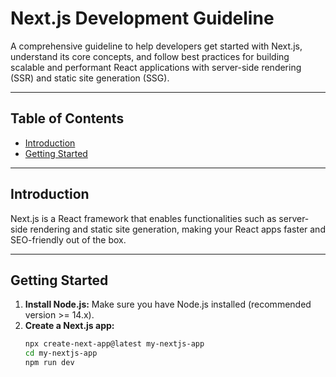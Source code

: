 # Next.js Development Guideline

A comprehensive guideline to help developers get started with Next.js, understand its core concepts, and follow best practices for building scalable and performant React applications with server-side rendering (SSR) and static site generation (SSG).

---

## Table of Contents

- [Introduction](#introduction)  
- [Getting Started](#getting-started)  
 

---

## Introduction

Next.js is a React framework that enables functionalities such as server-side rendering and static site generation, making your React apps faster and SEO-friendly out of the box.

---

## Getting Started

1. **Install Node.js:** Make sure you have Node.js installed (recommended version >= 14.x).  
2. **Create a Next.js app:**  
   ```bash
   npx create-next-app@latest my-nextjs-app
   cd my-nextjs-app
   npm run dev
